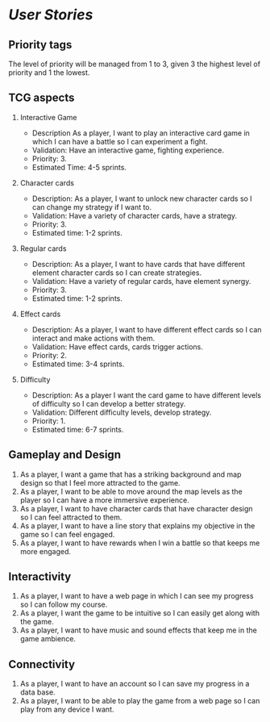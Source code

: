 # ***User Stories***
## Priority tags
The level of priority will be managed from 1 to 3, given 3 the highest level of priority and 1 the lowest.

## TCG aspects

1. Interactive Game
   - Description As a player, I want to play an interactive card game in which I can have a battle so I can experiment a fight.
   - Validation: Have an interactive game, fighting experience.
   - Priority: 3.
   - Estimated Time: 4-5 sprints.
   
2. Character cards
   - Description: As a player, I want to unlock new character cards so I can change my strategy if I want to.
   - Validation: Have a variety of character cards, have a strategy.
   - Priority: 3.
   - Estimated time: 1-2 sprints.
     
3. Regular cards
   - Description: As a player, I want to have cards that have different element character cards so I can create strategies.
   - Validation: Have a variety of regular cards, have element synergy.
   - Priority: 3.
   - Estimated time: 1-2 sprints.
     
4. Effect cards
   - Description:  As a player, I want to have different effect cards so I can interact and make actions with them.
   - Validation: Have effect cards, cards trigger actions.
   - Priority: 2.
   - Estimated time: 3-4 sprints.
5. Difficulty
   -  Description: As a player I want the card game to have different levels of difficulty so I can develop a better strategy.
   -  Validation: Different difficulty levels, develop strategy.
   -  Priority: 1.
   -  Estimated time: 6-7 sprints. 

## Gameplay and Design

1. As a player, I want a game that has a striking background and map design so that I feel more attracted to the game.
2. As a player, I want to be able to move around the map levels as the player so I can have a more immersive experience.
3. As a player, I want to have character cards that have character design so I can feel attracted to them.
4. As a player, I want to have a line story that explains my objective in the game so I can feel engaged.
5. As a player, I want to have rewards when I win a battle so that keeps me more engaged.

## Interactivity

1. As a player, I want to have a web page in which I can see my progress so I can follow my course.
2. As a player, I want the game to be intuitive so I can easily get along with the game.
3. As a player, I want to have music and sound effects that keep me in the game ambience.

## Connectivity

1. As a player, I want to have an account so I can save my progress in a data base.
2. As a player, I want to be able to play the game from a web page so I can play from any device I want. 

